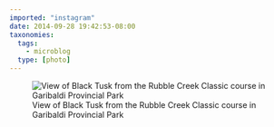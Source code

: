 ```yaml
---
imported: "instagram"
date: 2014-09-28 19:42:53-08:00
taxonomies:
  tags:
    - microblog
  type: [photo]
---
```

<figure>
  <img src="/media/images/photos/2014/09/4df0cb8798b9725c0417224213433ca2.jpg" title="View of Black Tusk from the Rubble Creek Classic course in Garibaldi Provincial Park"/>
  <figcaption>View of Black Tusk from the Rubble Creek Classic course in Garibaldi Provincial Park</figcaption>
</figure>

